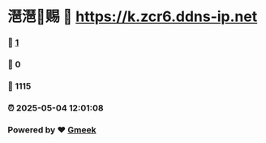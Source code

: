 # 潖潖🔭赐 :link: https://k.zcr6.ddns-ip.net 
### :page_facing_up: [1](https://k.zcr6.ddns-ip.net/tag.html) 
### :speech_balloon: 0 
### :hibiscus: 1115 
### :alarm_clock: 2025-05-04 12:01:08 
### Powered by :heart: [Gmeek](https://github.com/Meekdai/Gmeek)
